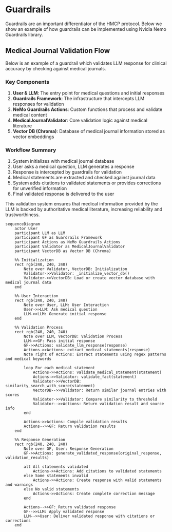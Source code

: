 # Guardrails

Guardrails are an important differentiator of the HMCP protocol. Below we show an example of how guardrails can be implemented using Nvidia Nemo Guardrails library.

## Medical Journal Validation Flow

Below is an example of a guardrail which validates LLM response for clinical accuracy by checking against medical journals.

### Key Components

1. **User & LLM**: The entry point for medical questions and initial responses
2. **Guardrails Framework**: The infrastructure that intercepts LLM responses for validation
3. **NeMo Guardrails Actions**: Custom functions that process and validate medical content
4. **MedicalJournalValidator**: Core validation logic against medical literature
5. **Vector DB (Chroma)**: Database of medical journal information stored as vector embeddings

### Workflow Summary

1. System initializes with medical journal database
2. User asks a medical question, LLM generates a response
3. Response is intercepted by guardrails for validation
4. Medical statements are extracted and checked against journal data
5. System adds citations to validated statements or provides corrections for unverified information
6. Final validated response is delivered to the user

This validation system ensures that medical information provided by the LLM is backed by authoritative medical literature, increasing reliability and trustworthiness. 

```mermaid
sequenceDiagram
    actor User
    participant LLM as LLM
    participant GF as Guardrails Framework
    participant Actions as NeMo Guardrails Actions
    participant Validator as MedicalJournalValidator
    participant VectorDB as Vector DB (Chroma)

    %% Initialization
    rect rgb(240, 240, 240)
        Note over Validator, VectorDB: Initialization
        Validator->>Validator: _initialize_vector_db()
        Validator->>VectorDB: Load or create vector database with medical journal data
    end

    %% User Interaction
    rect rgb(240, 240, 240)
        Note over User, LLM: User Interaction
        User->>LLM: Ask medical question
        LLM->>LLM: Generate initial response
    end

    %% Validation Process
    rect rgb(240, 240, 240)
        Note over LLM, VectorDB: Validation Process
        LLM->>GF: Pass initial response
        GF->>Actions: validate_llm_response(response)
        Actions->>Actions: extract_medical_statements(response)
        Note right of Actions: Extract statements using regex patterns and medical keywords

        loop For each medical statement
            Actions->>Actions: validate_medical_statement(statement)
            Actions->>Validator: validate_fact(statement)
            Validator->>VectorDB: similarity_search_with_score(statement)
            VectorDB-->>Validator: Return similar journal entries with scores
            Validator->>Validator: Compare similarity to threshold
            Validator-->>Actions: Return validation result and source info
        end

        Actions->>Actions: Compile validation results
        Actions-->>GF: Return validation results
    end

    %% Response Generation
    rect rgb(240, 240, 240)
        Note over GF, User: Response Generation
        GF->>Actions: generate_validated_response(original_response, validation_results)
        
        alt All statements validated
            Actions->>Actions: Add citations to validated statements
        else Some statements invalid
            Actions->>Actions: Create response with valid statements and warnings
        else No valid statements
            Actions->>Actions: Create complete correction message
        end
        
        Actions-->>GF: Return validated response
        GF-->>LLM: Apply validated response
        LLM-->>User: Deliver validated response with citations or corrections
    end
```

